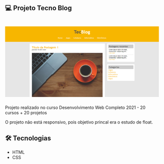 ## 💻 Projeto Tecno Blog

<h1 align="center">
    <img alt="Tecno-Blog" title="#tecnoblog" src="imagens/banner.png" />
</h1>


Projeto realizado no curso Desenvolvimento Web Completo 2021 - 20 cursos + 20 projetos

O projeto não está responsivo, pois objetivo princal era o estudo de float.


## 🛠 Tecnologias

- HTML
- CSS